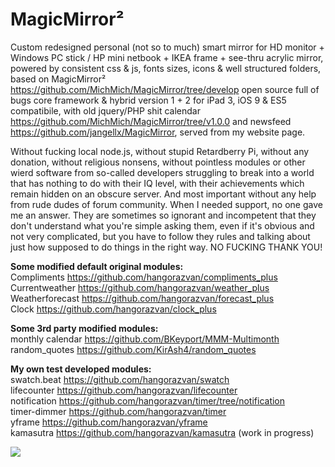 # MagicMirror&sup2;

Custom redesigned personal (not so to much) smart mirror for HD monitor + Windows PC stick / HP mini netbook + IKEA frame + see-thru acrylic mirror, powered by consistent css & js, fonts sizes, icons & well structured folders, based on MagicMirror&sup2; https://github.com/MichMich/MagicMirror/tree/develop open source full of bugs core framework & hybrid version 1 + 2 for iPad 3, iOS 9 & ES5 compatibile, with old jquery/PHP shit calendar https://github.com/MichMich/MagicMirror/tree/v1.0.0 and newsfeed https://github.com/jangellx/MagicMirror, served from my website page. 

Without fucking local node.js, without stupid Retardberry Pi, without any donation, without religious nonsens, without pointless modules or other wierd software from so-called developers struggling to break into a world that has nothing to do with their IQ level, with their achievements which remain hidden on an obscure server. And most important without any help from rude dudes of forum community. When I needed support, no one gave me an answer. They are sometimes so ignorant and incompetent that they don't understand what you're simple asking them, even if it's obvious and not very complicated, but you have to follow they rules and talking about just how supposed to do things in the right way. NO FUCKING THANK YOU!

<b>Some modified default original modules:</b>
<br>Compliments https://github.com/hangorazvan/compliments_plus
<br>Currentweather https://github.com/hangorazvan/weather_plus
<br>Weatherforecast https://github.com/hangorazvan/forecast_plus
<br>Clock https://github.com/hangorazvan/clock_plus

<b>Some 3rd party modified modules:</b>
<br>monthly calendar https://github.com/BKeyport/MMM-Multimonth
<br>random_quotes https://github.com/KirAsh4/random_quotes

<b>My own test developed modules:</b>
<br>swatch.beat https://github.com/hangorazvan/swatch
<br>lifecounter https://github.com/hangorazvan/lifecounter
<br>notification https://github.com/hangorazvan/timer/tree/notification
<br>timer-dimmer https://github.com/hangorazvan/timer
<br>yframe https://github.com/hangorazvan/yframe
<br>kamasutra https://github.com/hangorazvan/kamasutra (work in progress)

<img src=https://github.com/hangorazvan/MagicMirror2/blob/master/hd.png>
